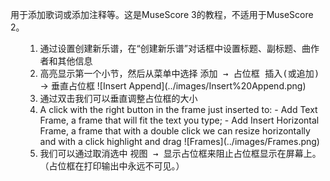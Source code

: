 用于添加歌词或添加注释等。这是MuseScore 3的教程，不适用于MuseScore 2。
<ol>
<ol>
<li>通过设置创建新乐谱，在“创建新乐谱”对话框中设置标题、副标题、曲作者和其他信息 </li>
<li>高亮显示第一个小节，然后从菜单中选择 <kbd><samp class="menu">添加</samp> → <samp class="menuitem">占位框</samp></kbd><samp class="menuitem"> 插入(或追加)</samp> → <samp class="menuitem">垂直占位框</samp></kbd>
![Insert Append](../images/Insert%20Append.png)</li>
<li>通过双击我们可以垂直调整占位框的大小
<li>A click with the right button in the frame just inserted to:
- Add Text Frame, a frame that will fit the text you type;
- Add Insert Horizontal Frame, a frame that with a double click we can resize horizontally and with a click  highlight and drag
![Frames](../images/Frames.png)</li>
<li>我们可以通过取消选中 <kbd><samp class="menu">视图</samp> → <samp class="menuitem">显示占位框</samp></kbd>来阻止占位框显示在屏幕上。 （占位框在打印输出中永远不可见。）
</ol>